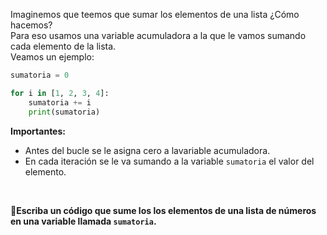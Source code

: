 Imaginemos que teemos que sumar los elementos de una lista ¿Cómo hacemos?<br>
Para eso usamos una variable acumuladora a la que le vamos sumando cada elemento de la lista.<br>
Veamos un ejemplo:

``` python
sumatoria = 0

for i in [1, 2, 3, 4]:
    sumatoria += i
    print(sumatoria)
```

**Importantes:**

* Antes del bucle se le asigna cero a lavariable acumuladora.
* En cada iteración se le va sumando a la variable `sumatoria` el valor del elemento.

<br>

:memo:**Escriba un código que sume los los elementos de una lista de números en una variable llamada `sumatoria`.**
